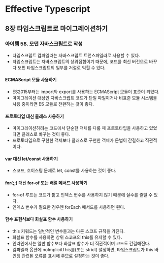 # Effective Typescript

## 8장 타입스크립트로 마이그레이션하기

### 아이템 58. 모던 자바스크립트로 작성

- 타입스크립트 컴파일러는 자바스크립트 트랜스파일러로 사용할 수 있다.
- 타입스크립트는 자바스크립트의 상위집합이기 때문에, 코드를 최신 버전으로 바꾸다 보면 타입스크립트의 일부를 저절로 익힐 수 있다.

#### ECMAScript 모듈 사용하기

- ES2015부터는 import와 export를 사용하는 ECMAScript 모듈이 표준이 되었다.
- 마이그레이션 대상인 자바스크립트 코드가 단일 파일이거나 비표준 모듈 시스템을 사용 중이라면 ES 모듈로 전환하는 것이 좋다.

#### 프로토타입 대신 클래스 사용하기

- 마이그레이션하려는 코드에서 단순한 객체를 다룰 때 프로토타입을 사용하고 있었다면 클래스로 바꾸는 것이 좋다.
- 프로토타입으로 구현한 객체보다 클래스로 구현한 객체가 문법이 간결하고 직관적이다.

#### var 대신 let/const 사용하기

- 스코프, 호이스팅 문제로 let, const를 사용하는 것이 좋다.

#### for(;;) 대신 for-of 또는 배열 메서드 사용하기

- for-of 루프는 코드가 짧고 인덱스 변수를 사용하지 않기 때문에 실수를 줄일 수 있다.
- 인덱스 변수가 필요한 경우엔 forEach 메서드를 사용하면 된다.

#### 함수 표현식보다 화살표 함수 사용하기

- this 키워드는 일반적인 변수들과는 다른 스코프 규칙을 가진다.
- 화살표 함수를 사용하면 상위 스코프의 this를 유지할 수 있다.
- 인라인에서는 일반 함수보다 화살표 함수가 더 직관적이며 코드도 간결해진다.
- 컴파일러 옵션에 noImplicitThis를(또는 strict) 설정하면, 타입스크립트가 this 바인딩 관련된 오류를 표시해 주므로 설정하는 것이 좋다.
